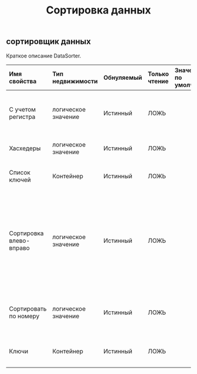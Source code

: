 ﻿---
title: Сортировка данных
second_title: Aspose.Cells Cloud Documen
type: docs
url: /ru/specification/model/datasorter/
description: "Aspose.Cells Спецификация облачной модели: DataSorter. Легко обрабатывайте Excel и другие документы электронных таблиц с помощью таких функций, как открытие, создание, редактирование, разделение, слияние, сравнение и преобразование."
kwords: Excel, Office, электронная таблица, Cloud REST API, DataSorter
weight: 50
---
## **сортировщик данных**

 Краткое описание DataSorter.

| Имя свойства| Тип недвижимости| Обнуляемый| Только чтение| Значение по умолчанию| Описание|
|:- |:- |:- |:- |:- |:- |
| С учетом регистра| логическое значение| Истинный| ЛОЖЬ|| Получает и устанавливает, учитывается ли регистр при сравнении строк.|
| Хасхедеры| логическое значение| Истинный| ЛОЖЬ|| Указывает, есть ли у диапазона заголовки.|
| Список ключей| Контейнер| Истинный| ЛОЖЬ|| Получает список ключей сортировщика данных.|
| Сортировка влево-вправо| логическое значение| Истинный| ЛОЖЬ|| True означает, что ориентация сортировки осуществляется слева направо. False означает, что ориентация сортировки осуществляется сверху вниз. Значение по умолчанию неверно.|
| Сортировать по номеру| логическое значение| Истинный| ЛОЖЬ|| Указывает, нужно ли сортировать что-либо, похожее на число.|
| Ключи| Контейнер| Истинный| ЛОЖЬ|| Получает список ключей сортировщика данных.|

